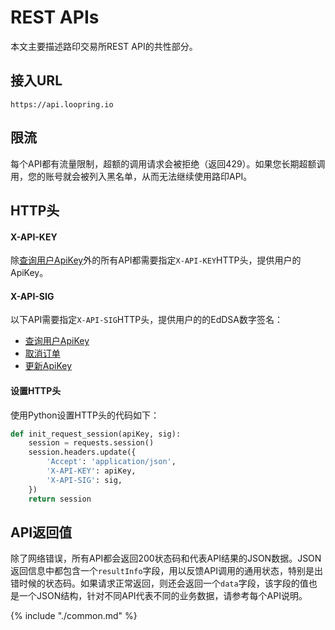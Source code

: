 

# REST APIs

本文主要描述路印交易所REST API的共性部分。

## 接入URL

```
https://api.loopring.io
```

## 限流

每个API都有流量限制，超额的调用请求会被拒绝（返回429）。如果您长期超额调用，您的账号就会被列入黑名单，从而无法继续使用路印API。

## HTTP头


#### X-API-KEY
除[查询用户ApiKey](./dex_apis/getApiKey.md)外的所有API都需要指定`X-API-KEY`HTTP头，提供用户的ApiKey。

#### X-API-SIG

以下API需要指定`X-API-SIG`HTTP头，提供用户的的EdDSA数字签名：

- [查询用户ApiKey](./dex_apis/getApiKey.md)
- [取消订单](./dex_apis/cancelOrder.md)
- [更新ApiKey](./dex_apis/applyApiKey.md)

#### 设置HTTP头
使用Python设置HTTP头的代码如下：

```python
def init_request_session(apiKey, sig):
    session = requests.session()
    session.headers.update({
    	'Accept': 'application/json',
		'X-API-KEY': apiKey,
		'X-API-SIG': sig,
	})
    return session
```

## API返回值

除了网络错误，所有API都会返回200状态码和代表API结果的JSON数据。JSON返回信息中都包含一个`resultInfo`字段，用以反馈API调用的通用状态，特别是出错时候的状态码。如果请求正常返回，则还会返回一个`data`字段，该字段的值也是一个JSON结构，针对不同API代表不同的业务数据，请参考每个API说明。

{% include "./common.md" %}
